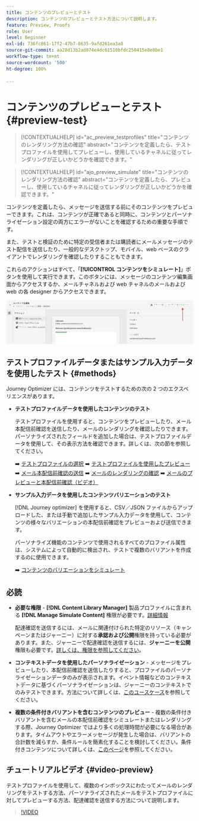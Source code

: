 ```yaml
---
title: コンテンツのプレビューとテスト
description: コンテンツのプレビューとテスト方法について説明します。
feature: Preview, Proofs
role: User
level: Beginner
exl-id: 736fc861-17f2-47b7-8635-9afd261ea3a8
source-git-commit: aa28d13b2ad874e4dc61510bfdc250415e8e8be1
workflow-type: tm+mt
source-wordcount: '500'
ht-degree: 100%

---
```


# コンテンツのプレビューとテスト {#preview-test}

>[!CONTEXTUALHELP]
>id="ac_preview_testprofiles"
>title="コンテンツのレンダリング方法の確認"
>abstract="コンテンツを定義したら、テストプロファイルを使用してプレビューし、使用しているチャネルに従ってレンダリングが正しいかどうかを確認できます。"

>[!CONTEXTUALHELP]
>id="ajo_preview_simulate"
>title="コンテンツのレンダリング方法の確認"
>abstract="コンテンツを定義したら、プレビューし、使用しているチャネルに従ってレンダリングが正しいかどうかを確認できます。"

コンテンツを定義したら、メッセージを送信する前にそのコンテンツをプレビューできます。これは、コンテンツが正確であると同時に、コンテンツとパーソナライゼーション設定の両方にエラーがないことを確認するための重要な手順です。

また、テストと検証のために特定の受信者または購読者にメールメッセージのテスト配信を送信したり、一般的なデスクトップ、モバイル、web ベースのクライアントでレンダリングを確認したりすることもできます。

これらのアクションはすべて、「**[!UICONTROL コンテンツをシミュレート]**」ボタンを使用して実行できます。このボタンには、メッセージのコンテンツ編集画面からアクセスするか、メールチャネルおよび web チャネルのメールおよび web の各 designer からアクセスできます。

![](../email/assets/email-preview-button.png)

## テストプロファイルデータまたはサンプル入力データを使用したテスト {#methods}

Journey Optimizer には、コンテンツをテストするための次の 2 つのエクスペリエンスがあります。

* **テストプロファイルデータを使用したコンテンツのテスト**

  テストプロファイルを使用すると、コンテンツをプレビューしたり、メール本配信前確認を送信したり、メールのレンダリングを確認したりできます。パーソナライズされたフィールドを追加した場合は、テストプロファイルデータを使用して、その表示方法を確認できます。詳しくは、次の節を参照してください。

  ➡️ [テストプロファイルの選択](test-profiles.md)
➡️ [テストプロファイルを使用したプレビュー](preview.md)
➡️ [メール本配信前確認の送信](proofs.md)
➡️ [メールのレンダリングの確認](rendering.md)
➡️ [メールのプレビューと本配信前確認（ビデオ）](#video-preview)

* **サンプル入力データを使用したコンテンツバリエーションのテスト**

  [!DNL Journey optimizer] を使用すると、CSV／JSON ファイルからアップロードした、または手動で追加したサンプル入力データを使用して、コンテンツの様々なバリエーションの本配信前確認をプレビューおよび送信できます。

  パーソナライズ機能のコンテンツで使用されるすべてのプロファイル属性は、システムによって自動的に検出され、テストで複数のバリアントを作成するのに使用できます。

  ➡️ [コンテンツのバリエーションをシミュレート](../test-approve/simulate-sample-input.md)

## 必読

* **必要な権限** - **[!DNL Content Library Manager]** 製品プロファイルに含まれる **[!DNL Manage Simulate Content]** 権限が必要です。[詳細情報](../administration/ootb-product-profiles.md#content-library-manager)

  配達確認を送信するには、メールに関連付けられた特定のリソース（キャンペーンまたはジャーニー）に対する&#x200B;**承認および公開**&#x200B;権限を持っている必要があります。また、ジャーニーで配達確認を送信するには、**ジャーニーを公開**&#x200B;権限も必要です。[詳しくは、権限を参照してください](../administration/ootb-permissions.md)。

* **コンテキストデータを使用したパーソナライゼーション** - メッセージをプレビューしたり、本配信前確認を送信したりすると、プロファイルのパーソナライゼーションデータのみが表示されます。イベント情報などのコンテキストデータに基づくパーソナライゼーションは、ジャーニーのコンテキストでのみテストできます。方法について詳しくは、[このユースケース](../personalization/personalization-use-case.md)を参照してください。

* **複数の条件付きバリアントを含むコンテンツのプレビュー** - 複数の条件付きバリアントを含むメールの本配信前確認をシミュレートまたはレンダリングする際、Journey Optimizer ではより多くの処理時間が必要になる場合があります。タイムアウトやエラーメッセージが発生した場合は、バリアントの合計数を減らすか、条件ルールを簡素化することを検討してください。条件付きコンテンツについて詳しくは、[このページ](../personalization/dynamic-content.md)を参照してください。

## チュートリアルビデオ {#video-preview}

テストプロファイルを使用して、複数のインボックスにわたってメールのレンダリングをテストする方法、パーソナライズされたメールをテストプロファイルに対してプレビューする方法、配達確認を送信する方法について説明します。

>[!VIDEO](https://video.tv.adobe.com/v/3430339?quality=12&captions=jpn)
